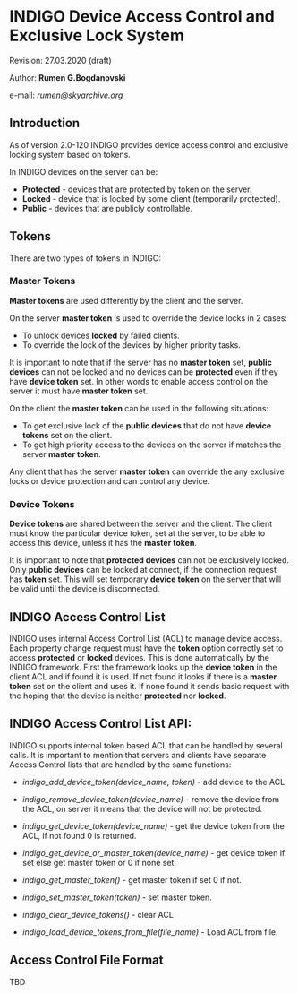 # INDIGO Device Access Control and Exclusive Lock System
Revision: 27.03.2020 (draft)

Author: **Rumen G.Bogdanovski**

e-mail: *rumen@skyarchive.org*

## Introduction

As of version 2.0-120 INDIGO provides device access control and exclusive locking system based on tokens.

In INDIGO devices on the server can be:
- **Protected** - devices that are protected by token on the server.
- **Locked** - device that is locked by some client (temporarily protected).
- **Public** - devices that are publicly controllable.

## Tokens
There are two types of tokens in INDIGO:

### Master Tokens
**Master tokens** are used differently by the client and the server.

On the server **master token** is used to override the device locks in 2 cases:
- To unlock devices **locked** by failed clients.
- To override the lock of the devices by higher priority tasks.

It is important to note that if the server has no **master token** set, **public devices** can not be locked and no devices can be **protected** even if they have **device token** set. In other words to enable access control on the server it must have **master token** set.

On the client the **master token** can be used in the following situations:
- To get exclusive lock of the **public devices** that do not have **device tokens** set on the client.
- To get high priority access to the devices on the server if matches the server **master token**.

Any client that has the server **master token** can override the any exclusive locks or device protection and can control any device.

### Device Tokens
**Device tokens** are shared between the server and the client. The client must know the particular device token, set at the server, to be able to access this device, unless it has the **master token**.

It is important to note that **protected devices** can not be exclusively locked. Only **public devices** can be locked at connect, if the connection request has **token** set. This will set temporary **device token** on the server that will be valid until the device is disconnected.

## INDIGO Access Control List

INDIGO uses internal Access Control List (ACL) to manage device access. Each property change request must have the **token** option correctly set to access **protected** or **locked** devices. This is done automatically by the INDIGO framework. First the framework looks up the **device token** in the client ACL and if found it is used. If not found it looks if there is a **master token** set on the client and uses it. If none found it sends basic request with the hoping that the device is neither **protected** nor **locked**.

## INDIGO Access Control List API:

INDIGO supports internal token based ACL that can be handled by several calls. It is important to mention that servers and clients have separate Access Control lists that are handled by the same functions:

- *indigo_add_device_token(device_name, token)* - add device to the ACL

- *indigo_remove_device_token(device_name)* - remove the device from the ACL, on server it means that the device will not be protected.

- *indigo_get_device_token(device_name)* - get the device token from the ACL, if not found 0 is returned.

- *indigo_get_device_or_master_token(device_name)* - get device token if set else get master token or 0 if none set.

- *indigo_get_master_token()* - get master token if set 0 if not.

- *indigo_set_master_token(token)* - set master token.

- *indigo_clear_device_tokens()* - clear ACL

- *indigo_load_device_tokens_from_file(file_name)* - Load ACL from file.

## Access Control File Format
TBD

